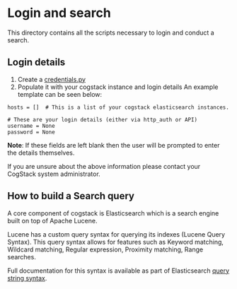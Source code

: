 
# Login and search
This directory contains all the scripts necessary to login and conduct a search.

## Login details
1. Create a [credentials.py](working_with_cogstack/credentials.py)
2. Populate it with your cogstack instance and login details
An example template can be seen below:
```
hosts = []  # This is a list of your cogstack elasticsearch instances.

# These are your login details (either via http_auth or API)
username = None
password = None
```

__Note__: If these fields are left blank then the user will be prompted to enter the details themselves.

If you are unsure about the above information please contact your CogStack system administrator.

## How to build a Search query

A core component of cogstack is Elasticsearch which is a search engine built on top of Apache Lucene.

Lucene has a custom query syntax for querying its indexes (Lucene Query Syntax). This query syntax allows for features such as Keyword matching, Wildcard matching, Regular expression, Proximity matching, Range searches.

Full documentation for this syntax is available as part of Elasticsearch [query string syntax](https://www.elastic.co/guide/en/elasticsearch/reference/8.5/query-dsl-query-string-query.html#query-string-syntax).